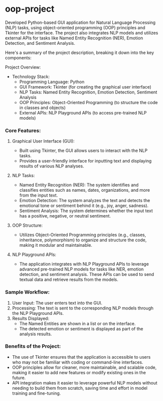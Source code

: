 # oop-project
Developed Python-based GUI application for Natural Language Processing (NLP) tasks, using object-oriented programming (OOP) principles and Tkinter for the interface. The project also integrates NLP models and utilizes external APIs for tasks like Named Entity Recognition (NER), Emotion Detection, and Sentiment Analysis.

Here's a summary of the project description, breaking it down into the key components:

Project Overview:

- Technology Stack:
  - Programming Language: Python
  - GUI Framework: Tkinter (for creating the graphical user interface)
  - NLP Tasks: Named Entity Recognition, Emotion Detection, Sentiment Analysis
  - OOP Principles: Object-Oriented Programming (to structure the code in classes and objects)
  - External APIs: NLP Playground APIs (to access pre-trained NLP models)

### Core Features:

1. Graphical User Interface (GUI):
   - Built using Tkinter, the GUI allows users to interact with the NLP tasks.
   - Provides a user-friendly interface for inputting text and displaying results of various NLP analyses.

2. NLP Tasks:
   - Named Entity Recognition (NER): The system identifies and classifies entities such as names, dates, organizations, and more from the input text.
   - Emotion Detection: The system analyzes the text and detects the emotional tone or sentiment behind it (e.g., joy, anger, sadness).
   - Sentiment Analysis: The system determines whether the input text has a positive, negative, or neutral sentiment.

3. OOP Structure:
   - Utilizes Object-Oriented Programming principles (e.g., classes, inheritance, polymorphism) to organize and structure the code, making it modular and maintainable.

4. NLP Playground APIs:
   - The application integrates with NLP Playground APIs to leverage advanced pre-trained NLP models for tasks like NER, emotion detection, and sentiment analysis. These APIs can be used to send textual data and retrieve results from the models.

### Sample Workflow:

1. User Input: The user enters text into the GUI.
2. Processing: The text is sent to the corresponding NLP models through the NLP Playground APIs.
3. Results Displayed:
   - The Named Entities are shown in a list or on the interface.
   - The detected emotion or sentiment is displayed as part of the analysis results.

### Benefits of the Project:
- The use of Tkinter ensures that the application is accessible to users who may not be familiar with coding or command-line interfaces.
- OOP principles allow for cleaner, more maintainable, and scalable code, making it easier to add new features or modify existing ones in the future.
- API integration makes it easier to leverage powerful NLP models without needing to build them from scratch, saving time and effort in model training and fine-tuning.
